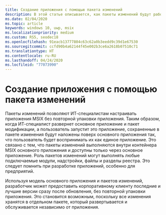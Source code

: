 ```yaml
---
title: Создание приложения с помощью пакета изменений
description: В этой статье описывается, как пакеты изменений будут работать со своими приложениями, если они упакованы в формат MSIX.
ms.date: 02/04/2020
ms.topic: article
keywords: windows 10, uwp, msix
ms.localizationpriority: medium
ms.custom: RS5, seodec18
ms.openlocfilehash: 91eacb13777804c63c62a0b3eedd9c39d1e67530
ms.sourcegitcommit: ccfd90b4a62144f45e002b3ce6a2618b07510c71
ms.translationtype: HT
ms.contentlocale: ru-RU
ms.lasthandoff: 04/24/2020
ms.locfileid: "77073990"
---
```

# <a name="building-an-app-with-a-modification-package"></a>Создание приложения с помощью пакета изменений 
Пакеты изменений позволяют ИТ-специалистам настраивать приложения MSIX без повторной упаковки приложения. Таким образом, когда ИТ-специалист развернет основное приложение и пакет модификации, а пользователь запустит это приложение, сохраненные в пакете изменения будут наложены поверх основного приложения так, что пользователь будет воспринимать их как единое приложение. Это связано с тем, что пакеты изменений выполняются внутри контейнера MSIX основного приложения и доступны только через основное приложение. Роль пакетов изменений могут выполнять любые подключаемые модули, надстройки, файлы и разделы реестра. Это следует помнить при разработке приложений, особенно для предприятий. 

Используя модель основного приложения и пакетов изменений, разработчик может предоставить корпоративному клиенту последние и лучшие версии сразу после обновления, без повторной упаковки приложения. Это становится возможным, поскольку все изменения хранятся в отдельном пакете, который развертывается и обслуживается независимо от приложения. 

